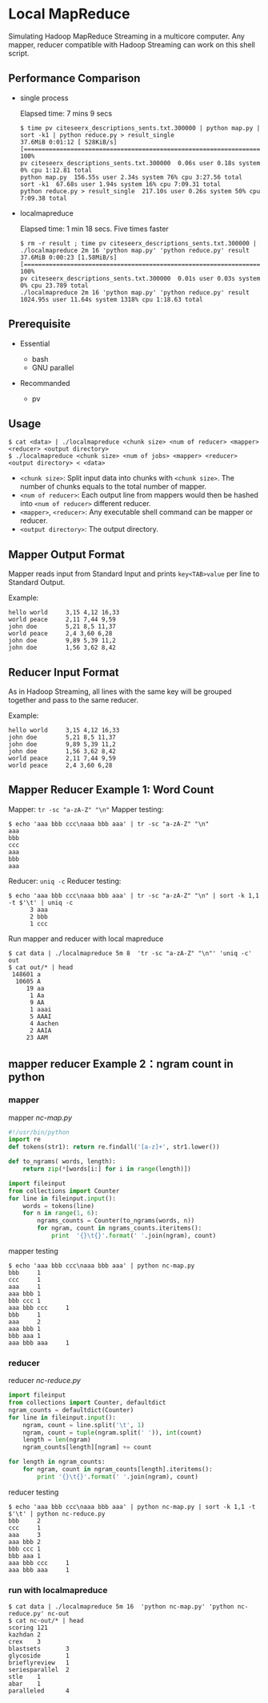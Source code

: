 # Local MapReduce

Simulating Hadoop MapReduce Streaming in a multicore computer. Any mapper, reducer compatible with Hadoop Streaming can work on this shell script.

## Performance Comparison

- single process

  Elapsed time: 7 mins 9 secs

  ```console
  $ time pv citeseerx_descriptions_sents.txt.300000 | python map.py | sort -k1 | python reduce.py > result_single
  37.6MiB 0:01:12 [ 528KiB/s] [====================================================================================================>] 100%
  pv citeseerx_descriptions_sents.txt.300000  0.06s user 0.18s system 0% cpu 1:12.81 total
  python map.py  156.55s user 2.34s system 76% cpu 3:27.56 total
  sort -k1  67.68s user 1.94s system 16% cpu 7:09.31 total
  python reduce.py > result_single  217.10s user 0.26s system 50% cpu 7:09.38 total
  ```

- localmapreduce

  Elapsed time: 1 min 18 secs. Five times faster


  ```console
  $ rm -r result ; time pv citeseerx_descriptions_sents.txt.300000 | ./localmapreduce 2m 16 'python map.py' 'python reduce.py' result
  37.6MiB 0:00:23 [1.58MiB/s] [====================================================================================================>] 100%
  pv citeseerx_descriptions_sents.txt.300000  0.01s user 0.03s system 0% cpu 23.789 total
  ./localmapreduce 2m 16 'python map.py' 'python reduce.py' result  1024.95s user 11.64s system 1318% cpu 1:18.63 total
  ```

## Prerequisite

- Essential
    - bash
    - GNU parallel

- Recommanded
    - pv

## Usage

```console
$ cat <data> | ./localmapreduce <chunk size> <num of reducer> <mapper> <reducer> <output directory>
$ ./localmapreduce <chunk size> <num of jobs> <mapper> <reducer> <output directory> < <data>
```

- `<chunk size>`: Split input data into chunks with `<chunk size>`. The number of chunks equals to the total number of mapper.
- `<num of reducer>`: Each output line from mappers would then be hashed into `<num of reducer>` different reducer.
- `<mapper>`, `<reducer>`: Any executable shell command can be mapper or reducer.
- `<output directory>`: The output directory.


## Mapper Output Format

Mapper reads input from Standard Input and prints `key<TAB>value` per line to Standard Output.


Example:

```
hello world		3,15 4,12 16,33
world peace		2,11 7,44 9,59
john doe		5,21 8,5 11,37
world peace		2,4 3,60 6,28
john doe		9,89 5,39 11,2
john doe		1,56 3,62 8,42
```

## Reducer Input Format


As in Hadoop Streaming, all lines with the same key will be grouped together and pass to the same reducer.

Example:

```
hello world		3,15 4,12 16,33
john doe		5,21 8,5 11,37
john doe		9,89 5,39 11,2
john doe		1,56 3,62 8,42
world peace		2,11 7,44 9,59
world peace		2,4 3,60 6,28
```

## Mapper Reducer Example 1: Word Count

Mapper: `tr -sc "a-zA-Z" "\n"`
Mapper testing:

```console
$ echo 'aaa bbb ccc\naaa bbb aaa' | tr -sc "a-zA-Z" "\n"
aaa
bbb
ccc
aaa
bbb
aaa
```

Reducer: `uniq -c`
Reducer testing:

```console
$ echo 'aaa bbb ccc\naaa bbb aaa' | tr -sc "a-zA-Z" "\n" | sort -k 1,1 -t $'\t' | uniq -c
      3 aaa
      2 bbb
      1 ccc
```

Run mapper and reducer with local mapreduce

```console
$ cat data | ./localmapreduce 5m 8  'tr -sc "a-zA-Z" "\n"' 'uniq -c' out
$ cat out/* | head
 148601 a
  10605 A
     19 aa
      1 Aa
      9 AA
      1 aaai
      5 AAAI
      4 Aachen
      2 AAIA
     23 AAM
```



## mapper reducer Example 2：ngram count in python

### mapper

mapper *nc-map.py*

```python
#!/usr/bin/python
import re
def tokens(str1): return re.findall('[a-z]+', str1.lower())

def to_ngrams( words, length):
    return zip(*[words[i:] for i in range(length)])  

import fileinput
from collections import Counter
for line in fileinput.input():
    words = tokens(line)
    for n in range(1, 6):
        ngrams_counts = Counter(to_ngrams(words, n))
        for ngram, count in ngrams_counts.iteritems():
            print  '{}\t{}'.format(' '.join(ngram), count)
```
	
mapper testing

```console
$ echo 'aaa bbb ccc\naaa bbb aaa' | python nc-map.py
bbb     1
ccc     1
aaa     1
aaa bbb 1
bbb ccc 1
aaa bbb ccc     1
bbb     1
aaa     2
aaa bbb 1
bbb aaa 1
aaa bbb aaa     1
```



### reducer

reducer *nc-reduce.py*
```python
import fileinput
from collections import Counter, defaultdict
ngram_counts = defaultdict(Counter)
for line in fileinput.input():
    ngram, count = line.split('\t', 1)
    ngram, count = tuple(ngram.split(' ')), int(count)
    length = len(ngram)
    ngram_counts[length][ngram] += count

for length in ngram_counts:
    for ngram, count in ngram_counts[length].iteritems():
        print '{}\t{}'.format(' '.join(ngram), count)
```

reducer testing

```console
$ echo 'aaa bbb ccc\naaa bbb aaa' | python nc-map.py | sort -k 1,1 -t $'\t' | python nc-reduce.py
bbb     2
ccc     1
aaa     3
aaa bbb 2
bbb ccc 1
bbb aaa 1
aaa bbb ccc     1
aaa bbb aaa     1
```

### run with localmapreduce  ###

```console
$ cat data | ./localmapreduce 5m 16  'python nc-map.py' 'python nc-reduce.py' nc-out
$ cat nc-out/* | head
scoring 121
kazhdan 2
crex    3
blastsets       3
glycoside       1
brieflyreview   1
seriesparallel  2
stle    1
abar    1
paralleled      4
```


